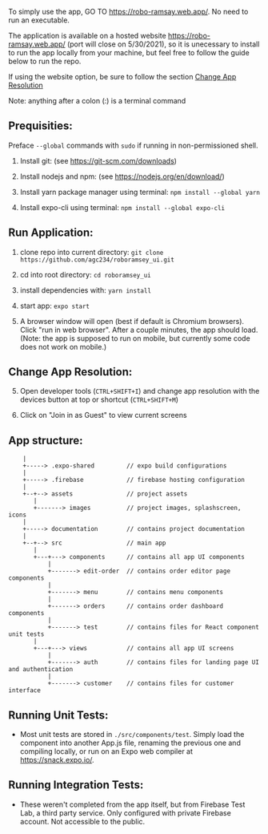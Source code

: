 To simply use the app, GO TO https://robo-ramsay.web.app/. No need to run an executable.

The application is available on a hosted website https://robo-ramsay.web.app/ (port will close on 5/30/2021), so it is unecessary to install to run the app locally from your machine, but feel free to follow the guide below to run the repo.

If using the website option, be sure to follow the section [Change App Resolution](#change-app-resolution)

Note: anything after a colon (:) is a terminal command

## Prequisities:

Preface `--global` commands with `sudo` if running in non-permissioned shell.

1. Install git: (see https://git-scm.com/downloads)

2. Install nodejs and npm: (see https://nodejs.org/en/download/)

3. Install yarn package manager using terminal: `npm install --global yarn` 

4. Install expo-cli using terminal: `npm install --global expo-cli`

## Run Application:

1. clone repo into current directory: `git clone https://github.com/agc234/roboramsey_ui.git`

2. cd into root directory: `cd roboramsey_ui`

2. install dependencies with: `yarn install`

3. start app: `expo start`

4. A browser window will open (best if default is Chromium browsers). Click "run in web browser". After a couple minutes, the app should load.
   (Note: the app is supposed to run on mobile, but currently some code does not work on mobile.)

## Change App Resolution:

5. Open developer tools (`CTRL+SHIFT+I`) and change app resolution with the devices button at top or shortcut (`CTRL+SHIFT+M`)

6. Click on "Join in as Guest" to view current screens 

## App structure:

```
    |
    +-----> .expo-shared         // expo build configurations 
    |
    +-----> .firebase            // firebase hosting configuration
    |
    +--+--> assets               // project assets
       |
       +-------> images          // project images, splashscreen, icons
    |
    +-----> documentation        // contains project documentation
    |
    +--+--> src                  // main app
       |
       +---+---> components      // contains all app UI components
           |
           +-------> edit-order  // contains order editor page components
           |
           +-------> menu        // contains menu components
           |
           +-------> orders      // contains order dashboard components
           |
           +-------> test        // contains files for React component unit tests
       |
       +---+---> views           // contains all app UI screens
           |
           +-------> auth        // contains files for landing page UI and authentication
           |
           +-------> customer    // contains files for customer interface
 ```
 
## Running Unit Tests:
- Most unit tests are stored in `./src/components/test`. Simply load the component into another App.js file, renaming the previous one and compiling locally, or run on an Expo web compiler at https://snack.expo.io/.

## Running Integration Tests:
- These weren't completed from the app itself, but from Firebase Test Lab, a third party service. Only configured with private Firebase account. Not accessible to the public.
